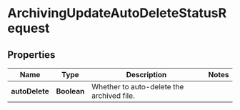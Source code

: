 

# ArchivingUpdateAutoDeleteStatusRequest


## Properties

| Name | Type | Description | Notes |
|------------ | ------------- | ------------- | -------------|
|**autoDelete** | **Boolean** | Whether to auto-delete the archived file. |  |



